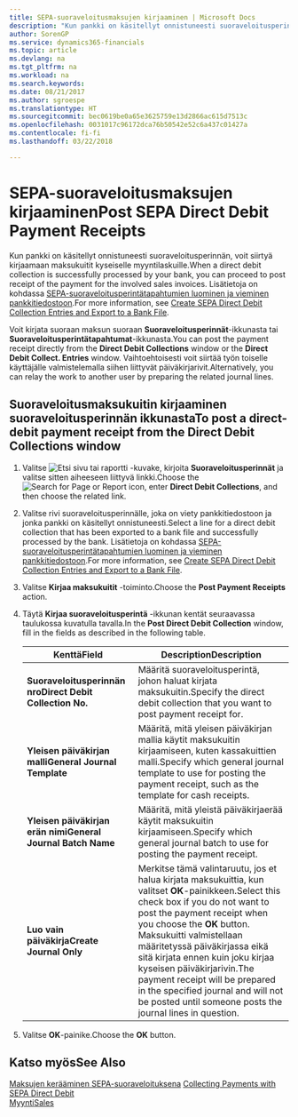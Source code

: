```yaml
---
title: SEPA-suoraveloitusmaksujen kirjaaminen | Microsoft Docs
description: "Kun pankki on käsitellyt onnistuneesti suoraveloitusperinnän, voit siirtyä kirjaamaan maksukuitit kyseiselle myyntilaskuille."
author: SorenGP
ms.service: dynamics365-financials
ms.topic: article
ms.devlang: na
ms.tgt_pltfrm: na
ms.workload: na
ms.search.keywords: 
ms.date: 08/21/2017
ms.author: sgroespe
ms.translationtype: HT
ms.sourcegitcommit: bec0619be0a65e3625759e13d2866ac615d7513c
ms.openlocfilehash: 0031017c96172dca76b50542e52c6a437c01427a
ms.contentlocale: fi-fi
ms.lasthandoff: 03/22/2018

---
```

# <a name="post-sepa-direct-debit-payment-receipts"></a><span data-ttu-id="90817-103">SEPA-suoraveloitusmaksujen kirjaaminen</span><span class="sxs-lookup"><span data-stu-id="90817-103">Post SEPA Direct Debit Payment Receipts</span></span>
<span data-ttu-id="90817-104">Kun pankki on käsitellyt onnistuneesti suoraveloitusperinnän, voit siirtyä kirjaamaan maksukuitit kyseiselle myyntilaskuille.</span><span class="sxs-lookup"><span data-stu-id="90817-104">When a direct debit collection is successfully processed by your bank, you can proceed to post receipt of the payment for the involved sales invoices.</span></span> <span data-ttu-id="90817-105">Lisätietoja on kohdassa [SEPA-suoraveloitusperintätapahtumien luominen ja vieminen pankkitiedostoon](finance-how-create-sepa-direct-debit-collection-entries-export-bank-file.md).</span><span class="sxs-lookup"><span data-stu-id="90817-105">For more information, see [Create SEPA Direct Debit Collection Entries and Export to a Bank File](finance-how-create-sepa-direct-debit-collection-entries-export-bank-file.md).</span></span>  

<span data-ttu-id="90817-106">Voit kirjata suoraan maksun suoraan **Suoraveloitusperinnät**-ikkunasta tai **Suoraveloitusperintätapahtumat**-ikkunasta.</span><span class="sxs-lookup"><span data-stu-id="90817-106">You can post the payment receipt directly from the **Direct Debit Collections** window or the **Direct Debit Collect. Entries** window.</span></span> <span data-ttu-id="90817-107">Vaihtoehtoisesti voit siirtää työn toiselle käyttäjälle valmistelemalla siihen liittyvät päiväkirjarivit.</span><span class="sxs-lookup"><span data-stu-id="90817-107">Alternatively, you can relay the work to another user by preparing the related journal lines.</span></span>  

## <a name="to-post-a-direct-debit-payment-receipt-from-the-direct-debit-collections-window"></a><span data-ttu-id="90817-108">Suoraveloitusmaksukuitin kirjaaminen suoraveloitusperinnän ikkunasta</span><span class="sxs-lookup"><span data-stu-id="90817-108">To post a direct-debit payment receipt from the Direct Debit Collections window</span></span>  
1. <span data-ttu-id="90817-109">Valitse ![Etsi sivu tai raportti](media/ui-search/search_small.png "Etsi sivu tai raportti -kuvake") -kuvake, kirjoita **Suoraveloitusperinnät** ja valitse sitten aiheeseen liittyvä linkki.</span><span class="sxs-lookup"><span data-stu-id="90817-109">Choose the ![Search for Page or Report](media/ui-search/search_small.png "Search for Page or Report icon") icon, enter **Direct Debit Collections**, and then choose the related link.</span></span>  
2. <span data-ttu-id="90817-110">Valitse rivi suoraveloitusperinnälle, joka on viety pankkitiedostoon ja jonka pankki on käsitellyt onnistuneesti.</span><span class="sxs-lookup"><span data-stu-id="90817-110">Select a line for a direct debit collection that has been exported to a bank file and successfully processed by the bank.</span></span> <span data-ttu-id="90817-111">Lisätietoja on kohdassa [SEPA-suoraveloitusperintätapahtumien luominen ja vieminen pankkitiedostoon](finance-how-create-sepa-direct-debit-collection-entries-export-bank-file.md).</span><span class="sxs-lookup"><span data-stu-id="90817-111">For more information, see [Create SEPA Direct Debit Collection Entries and Export to a Bank File](finance-how-create-sepa-direct-debit-collection-entries-export-bank-file.md).</span></span>  
3. <span data-ttu-id="90817-112">Valitse **Kirjaa maksukuitit** -toiminto.</span><span class="sxs-lookup"><span data-stu-id="90817-112">Choose the **Post Payment Receipts** action.</span></span>  
4. <span data-ttu-id="90817-113">Täytä **Kirjaa suoraveloitusperintä** -ikkunan kentät seuraavassa taulukossa kuvatulla tavalla.</span><span class="sxs-lookup"><span data-stu-id="90817-113">In the **Post Direct Debit Collection** window, fill in the fields as described in the following table.</span></span>  

    |<span data-ttu-id="90817-114">Kenttä</span><span class="sxs-lookup"><span data-stu-id="90817-114">Field</span></span>|<span data-ttu-id="90817-115">Description</span><span class="sxs-lookup"><span data-stu-id="90817-115">Description</span></span>|  
    |---------------------------------|---------------------------------------|  
    |<span data-ttu-id="90817-116">**Suoraveloitusperinnän nro**</span><span class="sxs-lookup"><span data-stu-id="90817-116">**Direct Debit Collection No.**</span></span>|<span data-ttu-id="90817-117">Määritä suoraveloitusperintä, johon haluat kirjata maksukuitin.</span><span class="sxs-lookup"><span data-stu-id="90817-117">Specify the direct debit collection that you want to post payment receipt for.</span></span>|  
    |<span data-ttu-id="90817-118">**Yleisen päiväkirjan malli**</span><span class="sxs-lookup"><span data-stu-id="90817-118">**General Journal Template**</span></span>|<span data-ttu-id="90817-119">Määritä, mitä yleisen päiväkirjan mallia käytit maksukuitin kirjaamiseen, kuten kassakuittien malli.</span><span class="sxs-lookup"><span data-stu-id="90817-119">Specify which general journal template to use for posting the payment receipt, such as the template for cash receipts.</span></span>|  
    |<span data-ttu-id="90817-120">**Yleisen päiväkirjan erän nimi**</span><span class="sxs-lookup"><span data-stu-id="90817-120">**General Journal Batch Name**</span></span>|<span data-ttu-id="90817-121">Määritä, mitä yleistä päiväkirjaerää käytit maksukuitin kirjaamiseen.</span><span class="sxs-lookup"><span data-stu-id="90817-121">Specify which general journal batch to use for posting the payment receipt.</span></span>|  
    |<span data-ttu-id="90817-122">**Luo vain päiväkirja**</span><span class="sxs-lookup"><span data-stu-id="90817-122">**Create Journal Only**</span></span>|<span data-ttu-id="90817-123">Merkitse tämä valintaruutu, jos et halua kirjata maksukuittia, kun valitset **OK**-painikkeen.</span><span class="sxs-lookup"><span data-stu-id="90817-123">Select this check box if you do not want to post the payment receipt when you choose the **OK** button.</span></span> <span data-ttu-id="90817-124">Maksukuitti valmistellaan määritetyssä päiväkirjassa eikä sitä kirjata ennen kuin joku kirjaa kyseisen päiväkirjarivin.</span><span class="sxs-lookup"><span data-stu-id="90817-124">The payment receipt will be prepared in the specified journal and will not be posted until someone posts the journal lines in question.</span></span>|  

5. <span data-ttu-id="90817-125">Valitse **OK**-painike.</span><span class="sxs-lookup"><span data-stu-id="90817-125">Choose the **OK** button.</span></span>  

## <a name="see-also"></a><span data-ttu-id="90817-126">Katso myös</span><span class="sxs-lookup"><span data-stu-id="90817-126">See Also</span></span>  
 <span data-ttu-id="90817-127">[Maksujen kerääminen SEPA-suoraveloituksena](finance-collect-payments-with-sepa-direct-debit.md) </span><span class="sxs-lookup"><span data-stu-id="90817-127">[Collecting Payments with SEPA Direct Debit](finance-collect-payments-with-sepa-direct-debit.md) </span></span>  
 [<span data-ttu-id="90817-128">Myynti</span><span class="sxs-lookup"><span data-stu-id="90817-128">Sales</span></span>](sales-manage-sales.md)

